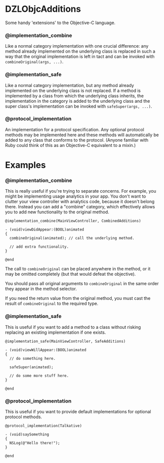DZLObjcAdditions
================

Some handy 'extensions' to the Objective-C language.

### @implementation_combine

Like a normal category implementation with one crucial difference: any method already implemented on the underlying class is replaced in such a way that the original implementation is left in tact and can be invoked with `combineOriginal(args, ...)`.

### @implementation_safe

Like a normal category implementation, but any method already implemented on the underlying class is not replaced. If a method is implemented by a class from which the underlying class inherits, the implementation in the category is added to the underlying class and the super class's implementation can be invoked with `safeSuper(args, ...)`.

### @protocol_implementation

An implementation for a protocol specification. Any optional protocol methods may be implemented here and these methods will automatically be added to any class that conforms to the protocol. (Anyone familiar with Ruby could think of this as an Objective-C equivalent to a mixin.)


# Examples

### @implementation_combine

This is really useful if you're trying to separate concerns. For example, you might be implementing usage analytics in your app. You don't want to clutter your view controller with analytics code, because it doesn't belong there. Instead you can add a "combine" category, which effectively allows you to add new functionality to the original method.

```objc
@implementation_combine(MainViewController, CombinedAdditions)

- (void)viewDidAppear:(BOOL)animated
{
  combineOriginal(animated); // call the underlying method.
  
  // add extra functionality.
}

@end
```

The call to `combineOriginal` can be placed anywhere in the method, or it may be omitted completely (but that would defeat the objective).

You should pass all original arguments to `combineOriginal` in the same order they appear in the method selector.

If you need the return value from the original method, you must cast the result of `combineOriginal` to the required type.

### @implementation_safe

This is useful if you want to add a method to a class without risking replacing an existing implementation if one exists.

```objc
@implementation_safe(MainViewController, SafeAdditions)

- (void)viewWillAppear:(BOOL)animated
{
  // do something here.
  
  safeSuper(animated);
  
  // do some more stuff here.
}

@end
```

### @protocol_implementation

This is useful if you want to provide default implementations for optional protocol methods.

```objc
@protocol_implementation(Talkative)

- (void)saySomething
{
  NSLog(@"Hello there!");
}

@end
```
